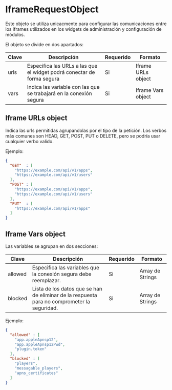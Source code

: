 # IframeRequestObject

Este objeto se utiliza unicacmente para configurar las comunicaciones entre los iframes utilizados en los widgets de administración y configuración de módulos.

El objeto se divide en dos apartados:

| Clave | Descripción                                                            | Requerido | Formato             |
| ----- | ---------------------------------------------------------------------- | --------- | ------------------- |
| urls  | Especifica las URLs a las que el widget podrá conectar de forma segura | Si        | Iframe URLs object  |
| vars  | Indica las variable con las que se trabajará en la conexión segura     | Si        | Iframe Vars object  |

## Iframe URLs object

Indica las urls permitidas agrupandolas por el tipo de la petición. Los verbos más comunes son HEAD, GET, POST, PUT o DELETE, pero se podría usar cualquier verbo valido.

Ejemplo:
```json
{
  "GET"  : [
    "https://example.com/api/v1/apps",
    "https://example.com/api/v1/users"
  ],
  "POST" : [
    "https://example.com/api/v1/apps",
    "https://example.com/api/v1/users"
  ],
  "PUT"  : [
    "https://example.com/api/v1/apps"
  ]
}
```

## Iframe Vars object

Las variables se agrupan en dos secciones:

| Clave   | Descripción                                                            | Requerido | Formato             |
| ------- | ---------------------------------------------------------------------- | --------- | ------------------- |
| allowed | Especifica las variables que la conexión segura debe reemplazar.       | Si        | Array de Strings    |
| blocked | Lista de los datos que se han de eliminar de la respuesta para no comprometer la seguridad. | Si        | Array de Strings    |

Ejemplo:

```json
{
  "allowed" : [
    "app.appleApnsp12",
    "app.appleApnsp12Pwd",
    "plugin.token"
  ],
  "blocked" : [
    "players",
    "messagable_players",
    "apns_certificates"
  ]
}
```
